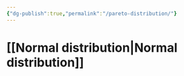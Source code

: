 ```yaml
---
{"dg-publish":true,"permalink":"/pareto-distribution/"}
---
```


# [[Normal distribution\|Normal distribution]]

